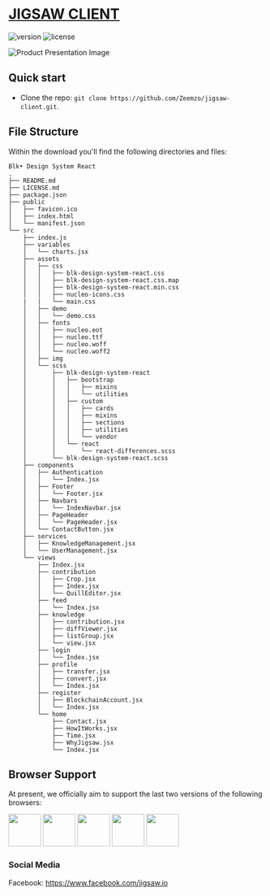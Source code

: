 # [JIGSAW CLIENT](https://jigsaw.cf)


![version](https://img.shields.io/badge/version-1.0.0-blue.svg) ![license](https://img.shields.io/badge/license-MIT-blue.svg)

![Product Presentation Image](https://i.imgur.com/jnhvfOC.png)

## Quick start

- Clone the repo: `git clone https://github.com/Zeemzo/jigsaw-client.git`.


## File Structure
Within the download you'll find the following directories and files:

```
Blk• Design System React
.
├── README.md
├── LICENSE.md
├── package.json
├── public
│   ├── favicon.ico
│   ├── index.html
│   └── manifest.json
└── src
    ├── index.js
    ├── variables
    │   └── charts.jsx
    ├── assets
    │   ├── css
    │   │   ├── blk-design-system-react.css
    │   │   ├── blk-design-system-react.css.map
    │   │   ├── blk-design-system-react.min.css
    │   │   ├── nucleo-icons.css
    |   |   └── main.css
    │   ├── demo
    │   │   └── demo.css
    │   ├── fonts
    │   │   ├── nucleo.eot
    │   │   ├── nucleo.ttf
    │   │   ├── nucleo.woff
    │   │   └── nucleo.woff2
    │   ├── img
    │   └── scss
    │       ├── blk-design-system-react
    │       │   ├── bootstrap
    │       │   │   ├── mixins
    │       │   │   └── utilities
    │       │   ├── custom
    │       │   │   ├── cards
    │       │   │   ├── mixins
    │       │   │   ├── sections
    │       │   │   ├── utilities
    │       │   │   └── vendor
    │       │   └── react
    │       │       └── react-differences.scss
    │       └── blk-design-system-react.scss
    ├── components
    │   ├── Authentication
    │   │   └── Index.jsx
    │   ├── Footer
    │   │   └── Footer.jsx
    │   ├── Navbars
    │   │   └── IndexNavbar.jsx
    │   ├── PageHeader
    │   │   └── PageHeader.jsx
    │   └── ContactButton.jsx
    ├── services
    │   ├── KnowledgeManagement.jsx
    │   └── UserManagement.jsx
    └── views
        ├── Index.jsx
        ├── contribution
        │   ├── Crop.jsx
        │   ├── Index.jsx
        │   └── QuillEditor.jsx
        ├── feed
        │   └── Index.jsx
        ├── knowledge
        │   ├── contribution.jsx
        │   ├── diffViewer.jsx
        │   ├── listGroup.jsx 
        │   └── view.jsx 
        ├── login
        │   └── Index.jsx
        ├── profile
        │   ├── transfer.jsx 
        │   ├── convert.jsx 
        │   └── Index.jsx
        ├── register
        │   ├── BlockchainAccount.jsx 
        │   └── Index.jsx
        └── home
            ├── Contact.jsx
            ├── HowItWorks.jsx
            ├── Time.jsx
            ├── WhyJigsaw.jsx
            └── Index.jsx
```


## Browser Support

At present, we officially aim to support the last two versions of the following browsers:

<img src="https://github.com/creativetimofficial/public-assets/blob/master/logos/chrome-logo.png?raw=true" width="64" height="64"> <img src="https://raw.githubusercontent.com/creativetimofficial/public-assets/master/logos/firefox-logo.png" width="64" height="64"> <img src="https://raw.githubusercontent.com/creativetimofficial/public-assets/master/logos/edge-logo.png" width="64" height="64"> <img src="https://raw.githubusercontent.com/creativetimofficial/public-assets/master/logos/safari-logo.png" width="64" height="64"> <img src="https://raw.githubusercontent.com/creativetimofficial/public-assets/master/logos/opera-logo.png" width="64" height="64">


### Social Media

Facebook: <https://www.facebook.com/jigsaw.io>

